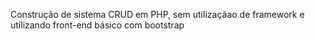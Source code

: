 Construção de sistema CRUD em PHP, sem utilizaçãao de framework e utilizando front-end básico com bootstrap

